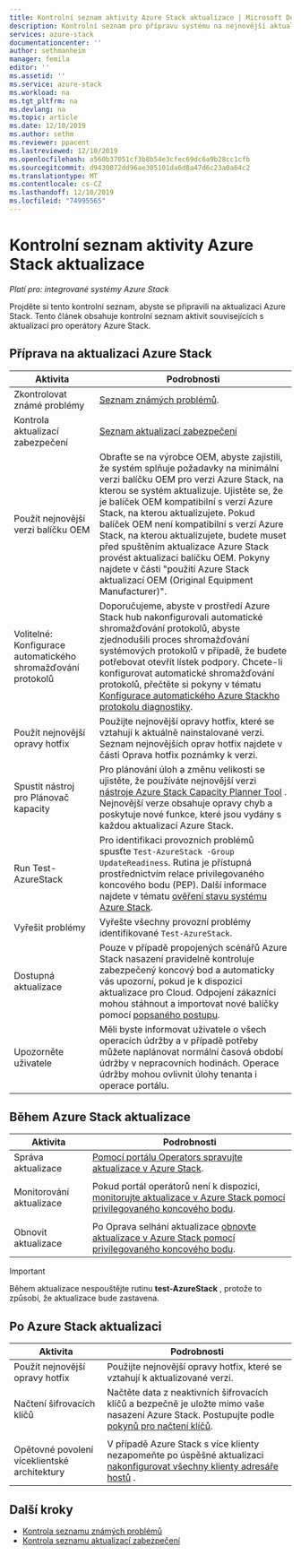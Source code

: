 ```yaml
---
title: Kontrolní seznam aktivity Azure Stack aktualizace | Microsoft Docs
description: Kontrolní seznam pro přípravu systému na nejnovější aktualizaci Azure Stack.
services: azure-stack
documentationcenter: ''
author: sethmanheim
manager: femila
editor: ''
ms.assetid: ''
ms.service: azure-stack
ms.workload: na
ms.tgt_pltfrm: na
ms.devlang: na
ms.topic: article
ms.date: 12/10/2019
ms.author: sethm
ms.reviewer: ppacent
ms.lastreviewed: 12/10/2019
ms.openlocfilehash: a560b37051cf3b8b54e3cfec69dc6a9b28cc1cfb
ms.sourcegitcommit: d9430072dd96ae305101da6d8a47d6c23a0a64c2
ms.translationtype: MT
ms.contentlocale: cs-CZ
ms.lasthandoff: 12/10/2019
ms.locfileid: "74995565"
---
```

# <a name="azure-stack-update-activity-checklist"></a>Kontrolní seznam aktivity Azure Stack aktualizace

*Platí pro: integrované systémy Azure Stack*

Projděte si tento kontrolní seznam, abyste se připravili na aktualizaci Azure Stack. Tento článek obsahuje kontrolní seznam aktivit souvisejících s aktualizací pro operátory Azure Stack.

## <a name="prepare-for-azure-stack-update"></a>Příprava na aktualizaci Azure Stack

| Aktivita                     | Podrobnosti                                                   |
|------------------------------|-----------------------------------------------------------|
| Zkontrolovat známé problémy     | [Seznam známých problémů](known-issues.md).                |
| Kontrola aktualizací zabezpečení | [Seznam aktualizací zabezpečení](release-notes-security-updates.md)      |
| Použít nejnovější verzi balíčku OEM | Obraťte se na výrobce OEM, abyste zajistili, že systém splňuje požadavky na minimální verzi balíčku OEM pro verzi Azure Stack, na kterou se systém aktualizuje. Ujistěte se, že je balíček OEM kompatibilní s verzí Azure Stack, na kterou aktualizujete. Pokud balíček OEM není kompatibilní s verzí Azure Stack, na kterou aktualizujete, budete muset před spuštěním aktualizace Azure Stack provést aktualizaci balíčku OEM. Pokyny najdete v části "použití Azure Stack aktualizací OEM (Original Equipment Manufacturer)". |
| Volitelné: Konfigurace automatického shromažďování protokolů | Doporučujeme, abyste v prostředí Azure Stack hub nakonfigurovali automatické shromažďování protokolů, abyste zjednodušili proces shromažďování systémových protokolů v případě, že budete potřebovat otevřít lístek podpory. Chcete-li konfigurovat automatické shromažďování protokolů, přečtěte si pokyny v tématu [Konfigurace automatického Azure Stackho protokolu diagnostiky](azure-stack-configure-automatic-diagnostic-log-collection.md). |
| Použít nejnovější opravy hotfix | Použijte nejnovější opravy hotfix, které se vztahují k aktuálně nainstalované verzi. Seznam nejnovějších oprav hotfix najdete v části Oprava hotfix poznámky k verzi. |
| Spustit nástroj pro Plánovač kapacity | Pro plánování úloh a změnu velikosti se ujistěte, že používáte nejnovější verzi [nástroje Azure Stack Capacity Planner Tool](azure-stack-capacity-planning-overview.md) . Nejnovější verze obsahuje opravy chyb a poskytuje nové funkce, které jsou vydány s každou aktualizací Azure Stack. |
| Run Test-AzureStack | Pro identifikaci provozních problémů spusťte `Test-AzureStack -Group UpdateReadiness`. Rutina je přístupná prostřednictvím relace privilegovaného koncového bodu (PEP). Další informace najdete v tématu [ověření stavu systému Azure Stack](azure-stack-diagnostic-test.md). |
| Vyřešit problémy | Vyřešte všechny provozní problémy identifikované `Test-AzureStack`. |
| Dostupná aktualizace | Pouze v případě propojených scénářů Azure Stack nasazení pravidelně kontroluje zabezpečený koncový bod a automaticky vás upozorní, pokud je k dispozici aktualizace pro Cloud. Odpojení zákazníci mohou stáhnout a importovat nové balíčky pomocí [popsaného postupu](azure-stack-apply-updates.md). |
| Upozorněte uživatele | Měli byste informovat uživatele o všech operacích údržby a v případě potřeby můžete naplánovat normální časová období údržby v nepracovních hodinách. Operace údržby mohou ovlivnit úlohy tenanta i operace portálu. |

## <a name="during-azure-stack-update"></a>Během Azure Stack aktualizace

| Aktivita | Podrobnosti |
|--------------------|------------------------------------------------------------------------------------------------------|
| Správa aktualizace |[Pomocí portálu Operators spravujte aktualizace v Azure Stack](azure-stack-updates.md). |
|  |  |
| Monitorování aktualizace | Pokud portál operátorů není k dispozici, [monitorujte aktualizace v Azure Stack pomocí privilegovaného koncového bodu](azure-stack-monitor-update.md). |
|  |  |
| Obnovit aktualizace | Po Oprava selhání aktualizace [obnovte aktualizace v Azure Stack pomocí privilegovaného koncového bodu](azure-stack-monitor-update.md). |

> [!IMPORTANT]  
> Během aktualizace nespouštějte rutinu **test-AzureStack** , protože to způsobí, že aktualizace bude zastavena.

## <a name="after-azure-stack-update"></a>Po Azure Stack aktualizaci

| Aktivita | Podrobnosti |
|--------------------------|----------------------------------------------------------------------------------------------------------------------------------------------------------------|
| Použít nejnovější opravy hotfix | Použijte nejnovější opravy hotfix, které se vztahují k aktualizované verzi. |
| Načtení šifrovacích klíčů | Načtěte data z neaktivních šifrovacích klíčů a bezpečně je uložte mimo vaše nasazení Azure Stack. Postupujte podle [pokynů pro načtení klíčů](azure-stack-security-bitlocker.md). |
|  |  |
| Opětovné povolení víceklientské architektury | V případě Azure Stack s více klienty nezapomeňte po úspěšné aktualizaci [nakonfigurovat všechny klienty adresáře hostů](azure-stack-enable-multitenancy.md#configure-guest-directory) . |

## <a name="next-steps"></a>Další kroky

- [Kontrola seznamu známých problémů](known-issues.md)
- [Kontrola seznamu aktualizací zabezpečení](release-notes-security-updates.md)
